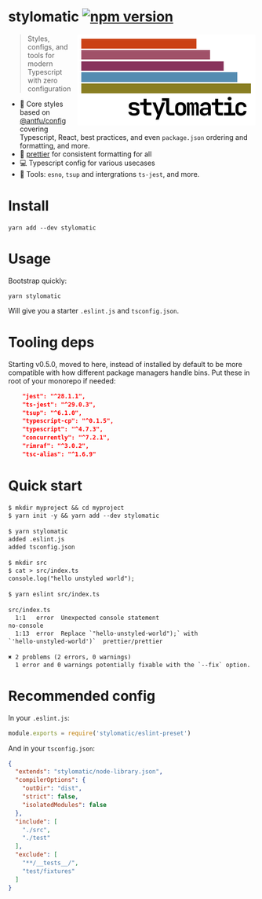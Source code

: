 # stylomatic [![npm version](https://img.shields.io/npm/v/stylomatic?style=flat)](https://npmjs.com/package/stylomatic)

<img src="media/stylomatic.png" width="363" align="right">

> Styles, configs, and tools for modern Typescript with zero configuration

* :lipstick: Core styles based on [@antfu/config](https://github.com/antfu/eslint-config) covering Typescript, React, best practices, and even `package.json` ordering and formatting, and more.
* :high_brightness: [prettier](https://github.com/prettier/prettier-eslint) for consistent formatting for all
* :computer: Typescript config for various usecases
* :hammer: Tools: `esno`, `tsup` and intergrations `ts-jest`, and more.


# Install

```
yarn add --dev stylomatic
```

# Usage

Bootstrap quickly:

```
yarn stylomatic
```

Will give you a starter `.eslint.js` and `tsconfig.json`.

# Tooling deps

Starting v0.5.0, moved to here, instead of installed by default to be more compatible with how different package managers handle bins. Put these in root of your monorepo if needed:

```json
    "jest": "^28.1.1",
    "ts-jest": "^29.0.3",
    "tsup": "^6.1.0",
    "typescript-cp": "^0.1.5",
    "typescript": "^4.7.3",
    "concurrently": "^7.2.1",
    "rimraf": "^3.0.2",
    "tsc-alias": "^1.6.9"
```


# Quick start

```
$ mkdir myproject && cd myproject
$ yarn init -y && yarn add --dev stylomatic

$ yarn stylomatic
added .eslint.js
added tsconfig.json

$ mkdir src
$ cat > src/index.ts
console.log("hello unstyled world");

$ yarn eslint src/index.ts

src/index.ts
  1:1   error  Unexpected console statement                                       no-console
  1:13  error  Replace `"hello·unstyled·world");` with `'hello·unstyled·world')`  prettier/prettier

✖ 2 problems (2 errors, 0 warnings)
  1 error and 0 warnings potentially fixable with the `--fix` option.
```

# Recommended config

In your `.eslint.js`:

```js
module.exports = require('stylomatic/eslint-preset')
```

And in your `tsconfig.json`:

```json
{
  "extends": "stylomatic/node-library.json",
  "compilerOptions": {
    "outDir": "dist",
    "strict": false,
    "isolatedModules": false
  },
  "include": [
    "./src",
    "./test"
  ],
  "exclude": [
    "**/__tests__/",
    "test/fixtures"
  ]
}
```
